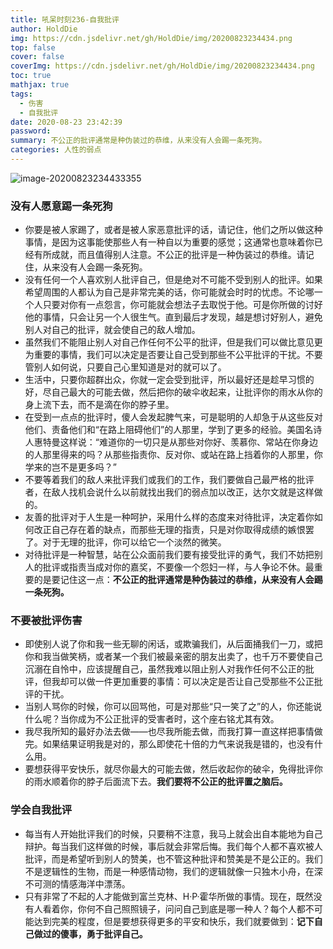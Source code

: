 ```yaml
---
title: 吼呆时刻236-自我批评
author: HoldDie
img: https://cdn.jsdelivr.net/gh/HoldDie/img/20200823234434.png
top: false
cover: false
coverImg: https://cdn.jsdelivr.net/gh/HoldDie/img/20200823234434.png
toc: true
mathjax: true
tags:
  - 伤害
  - 自我批评
date: 2020-08-23 23:42:39
password:
summary: 不公正的批评通常是种伪装过的恭维，从来没有人会踢一条死狗。
categories: 人性的弱点
---
```


![image-20200823234433355](https://cdn.jsdelivr.net/gh/HoldDie/img/20200823234434.png)

### **没有人愿意踢一条死狗**

- 你要是被人家踢了，或者是被人家恶意批评的话，请记住，他们之所以做这种事情，是因为这事能使那些人有一种自以为重要的感觉；这通常也意味着你已经有所成就，而且值得别人注意。不公正的批评是一种伪装过的恭维。请记住，从来没有人会踢一条死狗。
- 没有任何一个人喜欢别人批评自己，但是绝对不可能不受到别人的批评。如果希望周围的人都认为自己是非常完美的话，你可能就会时时的忧虑。不论哪一个人只要对你有一点怨言，你可能就会想法子去取悦于他。可是你所做的讨好他的事情，只会让另一个人很生气。直到最后才发现，越是想讨好别人，避免别人对自己的批评，就会使自己的敌人增加。
- 虽然我们不能阻止别人对自己作任何不公平的批评，但是我们可以做比意见更为重要的事情，我们可以决定是否要让自己受到那些不公平批评的干扰。不要管别人如何说，只要自己心里知道是对的就可以了。
- 生活中，只要你超群出众，你就一定会受到批评，所以最好还是趁早习惯的好，尽自己最大的可能去做，然后把你的破伞收起来，让批评你的雨水从你的身上流下去，而不是滴在你的脖子里。
- 在受到一点点的批评时，傻人会发起脾气来，可是聪明的人却急于从这些反对他们、责备他们和“在路上阻碍他们”的人那里，学到了更多的经验。美国名诗人惠特曼这样说：“难道你的一切只是从那些对你好、羡慕你、常站在你身边的人那里得来的吗？从那些指责你、反对你、或站在路上挡着你的人那里，你学来的岂不是更多吗？”
- 不要等着我们的敌人来批评我们或我们的工作，我们要做自己最严格的批评者，在敌人找机会说什么以前就找出我们的弱点加以改正，达尔文就是这样做的。
- 友善的批评对于人生是一种呵护，采用什么样的态度来对待批评，决定着你如何改正自己存在着的缺点，而那些无理的指责，只是对你取得成绩的嫉恨罢了。对于无理的批评，你可以给它一个淡然的微笑。
- 对待批评是一种智慧，站在公众面前我们要有接受批评的勇气，我们不妨把别人的批评或指责当成对你的嘉奖，不要像一个怨妇一样，与人争论不休。最重要的是要记住这一点：**不公正的批评通常是种伪装过的恭维，从来没有人会踢一条死狗。**

### **不要被批评伤害**

- 即使别人说了你和我一些无聊的闲话，或欺骗我们，从后面捅我们一刀，或把你和我当做笑柄，或者某一个我们被最亲密的朋友出卖了，也千万不要使自己沉溺在自怜中，应该提醒自己，虽然我难以阻止别人对我作任何不公正的批评，但我却可以做一件更加重要的事情：可以决定是否让自己受那些不公正批评的干扰。
- 当别人骂你的时候，你可以回骂他，可是对那些“只一笑了之”的人，你还能说什么呢？当你成为不公正批评的受害者时，这个座右铭尤其有效。
- 我尽我所知的最好办法去做——也尽我所能去做，而我打算一直这样把事情做完。如果结果证明我是对的，那么即使花十倍的力气来说我是错的，也没有什么用。
- 要想获得平安快乐，就尽你最大的可能去做，然后收起你的破伞，免得批评你的雨水顺着你的脖子后面流下去。**我们要将不公正的批评置之脑后。**

### **学会自我批评**

- 每当有人开始批评我们的时候，只要稍不注意，我马上就会出自本能地为自己辩护。每当我们这样做的时候，事后就会非常后悔。我们每个人都不喜欢被人批评，而是希望听到别人的赞美，也不管这种批评和赞美是不是公正的。我们不是逻辑性的生物，而是一种感情动物，我们的逻辑就像一只独木小舟，在深不可测的情感海洋中漂荡。
- 只有非常了不起的人才能做到富兰克林、H·P·霍华所做的事情。现在，既然没有人看着你，你何不自己照照镜子，问问自己到底是哪一种人？每个人都不可能达到完美的程度，但是要想获得更多的平安和快乐，我们就要做到：**记下自己做过的傻事，勇于批评自己。**
